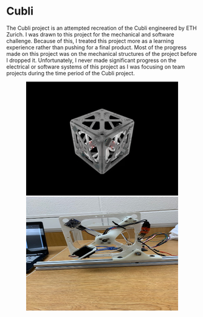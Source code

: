 # Cubli
The Cubli project is an attempted recreation of the Cubli engineered by ETH Zurich. I was
drawn to this project for the mechanical and software challenge. Because of this, I treated
this project more as a learning experience rather than pushing for a final product. Most of the
progress made on this project was on the mechanical structures of the project before I
dropped it. Unfortunately, I never made significant progress on the electrical or software
systems of this project as I was focusing on team projects during the time period of the Cubli
project.


<p align="center"><img src="https://github.com/balianirudh/cubli/blob/main/pictures/render1.png" width="400" height="300"/> <img src="https://github.com/balianirudh/cubli/blob/main/pictures/IMG_0322.jpg" width="400" height="300"/></p>
